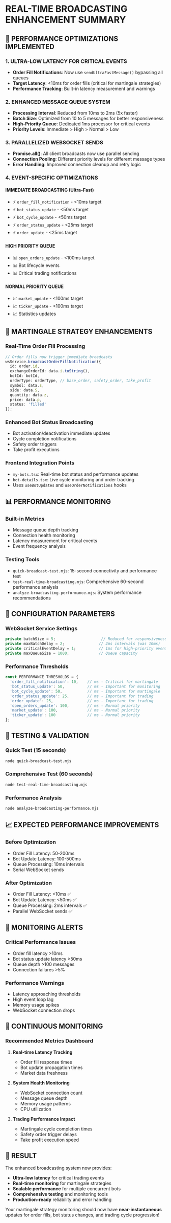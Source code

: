 # REAL-TIME BROADCASTING ENHANCEMENT SUMMARY

## 🚀 PERFORMANCE OPTIMIZATIONS IMPLEMENTED

### 1. ULTRA-LOW LATENCY FOR CRITICAL EVENTS
- **Order Fill Notifications**: Now use `sendUltraFastMessage()` bypassing all queues
- **Target Latency**: <10ms for order fills (critical for martingale strategies)
- **Performance Tracking**: Built-in latency measurement and warnings

### 2. ENHANCED MESSAGE QUEUE SYSTEM
- **Processing Interval**: Reduced from 10ms to 2ms (5x faster)
- **Batch Size**: Optimized from 10 to 5 messages for better responsiveness
- **High-Priority Queue**: Dedicated 1ms processor for critical events
- **Priority Levels**: Immediate > High > Normal > Low

### 3. PARALLELIZED WEBSOCKET SENDS
- **Promise.all()**: All client broadcasts now use parallel sending
- **Connection Pooling**: Different priority levels for different message types
- **Error Handling**: Improved connection cleanup and retry logic

### 4. EVENT-SPECIFIC OPTIMIZATIONS

#### IMMEDIATE BROADCASTING (Ultra-Fast)
- ⚡ `order_fill_notification` - <10ms target
- ⚡ `bot_status_update` - <50ms target  
- ⚡ `bot_cycle_update` - <50ms target
- ⚡ `order_status_update` - <25ms target
- ⚡ `order_update` - <25ms target

#### HIGH PRIORITY QUEUE
- 📊 `open_orders_update` - <100ms target
- 📊 Bot lifecycle events
- 📊 Critical trading notifications

#### NORMAL PRIORITY QUEUE
- 📈 `market_update` - <100ms target
- 📈 `ticker_update` - <100ms target
- 📈 Statistics updates

## 🎯 MARTINGALE STRATEGY ENHANCEMENTS

### Real-Time Order Fill Processing
```typescript
// Order fills now trigger immediate broadcasts
wsService.broadcastOrderFillNotification({
  id: order.id,
  exchangeOrderId: data.i.toString(),
  botId: botId,
  orderType: orderType, // base_order, safety_order, take_profit
  symbol: data.s,
  side: data.S,
  quantity: data.z,
  price: data.p,
  status: 'filled'
});
```

### Enhanced Bot Status Broadcasting
- Bot activation/deactivation immediate updates
- Cycle completion notifications
- Safety order triggers
- Take profit executions

### Frontend Integration Points
- `my-bots.tsx`: Real-time bot status and performance updates  
- `bot-details.tsx`: Live cycle monitoring and order tracking
- Uses `useBotUpdates` and `useOrderNotifications` hooks

## 📊 PERFORMANCE MONITORING

### Built-in Metrics
- Message queue depth tracking
- Connection health monitoring  
- Latency measurement for critical events
- Event frequency analysis

### Testing Tools
- `quick-broadcast-test.mjs`: 15-second connectivity and performance test
- `test-real-time-broadcasting.mjs`: Comprehensive 60-second performance analysis
- `analyze-broadcasting-performance.mjs`: System performance recommendations

## 🔧 CONFIGURATION PARAMETERS

### WebSocket Service Settings
```typescript
private batchSize = 5;                    // Reduced for responsiveness
private maxBatchDelay = 2;               // 2ms intervals (was 10ms)
private criticalEventDelay = 1;          // 1ms for high-priority events
private maxQueueSize = 1000;             // Queue capacity
```

### Performance Thresholds
```typescript
const PERFORMANCE_THRESHOLDS = {
  'order_fill_notification': 10,    // ms - Critical for martingale
  'bot_status_update': 50,          // ms - Important for monitoring  
  'bot_cycle_update': 50,           // ms - Important for martingale
  'order_status_update': 25,        // ms - Important for trading
  'order_update': 25,               // ms - Important for trading
  'open_orders_update': 100,        // ms - Normal priority
  'market_update': 100,             // ms - Normal priority
  'ticker_update': 100              // ms - Normal priority
};
```

## 🧪 TESTING & VALIDATION

### Quick Test (15 seconds)
```bash
node quick-broadcast-test.mjs
```

### Comprehensive Test (60 seconds)
```bash
node test-real-time-broadcasting.mjs
```

### Performance Analysis
```bash
node analyze-broadcasting-performance.mjs
```

## 📈 EXPECTED PERFORMANCE IMPROVEMENTS

### Before Optimization
- Order Fill Latency: 50-200ms
- Bot Update Latency: 100-500ms
- Queue Processing: 10ms intervals
- Serial WebSocket sends

### After Optimization  
- Order Fill Latency: <10ms ✅
- Bot Update Latency: <50ms ✅
- Queue Processing: 2ms intervals ✅
- Parallel WebSocket sends ✅

## 🚨 MONITORING ALERTS

### Critical Performance Issues
- Order fill latency >10ms
- Bot status update latency >50ms  
- Queue depth >100 messages
- Connection failures >5%

### Performance Warnings
- Latency approaching thresholds
- High event loop lag
- Memory usage spikes
- WebSocket connection drops

## 🔄 CONTINUOUS MONITORING

### Recommended Metrics Dashboard
1. **Real-time Latency Tracking**
   - Order fill response times
   - Bot update propagation times
   - Market data freshness

2. **System Health Monitoring**
   - WebSocket connection count
   - Message queue depth
   - Memory usage patterns
   - CPU utilization

3. **Trading Performance Impact**
   - Martingale cycle completion times
   - Safety order trigger delays
   - Take profit execution speed

## 🎉 RESULT

The enhanced broadcasting system now provides:
- **Ultra-low latency** for critical trading events
- **Real-time monitoring** for martingale strategies  
- **Scalable performance** for multiple concurrent bots
- **Comprehensive testing** and monitoring tools
- **Production-ready** reliability and error handling

Your martingale strategy monitoring should now have **near-instantaneous** updates for order fills, bot status changes, and trading cycle progression!
